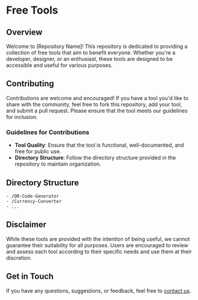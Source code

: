 # Free Tools

## Overview

Welcome to [Repository Name]! This repository is dedicated to providing a collection of free tools that aim to benefit everyone. Whether you're a developer, designer, or an enthusiast, these tools are designed to be accessible and useful for various purposes.

## Contributing

Contributions are welcome and encouraged! If you have a tool you'd like to share with the community, feel free to fork this repository, add your tool, and submit a pull request. Please ensure that the tool meets our guidelines for inclusion.

### Guidelines for Contributions

- **Tool Quality**: Ensure that the tool is functional, well-documented, and free for public use.
- **Directory Structure**: Follow the directory structure provided in the repository to maintain organization.

## Directory Structure

```
- /QR-Code-Generator
- /Currency-Converter
- ...
```


## Disclaimer

While these tools are provided with the intention of being useful, we cannot guarantee their suitability for all purposes. Users are encouraged to review and assess each tool according to their specific needs and use them at their discretion.

## Get in Touch

If you have any questions, suggestions, or feedback, feel free to [contact us](mailto:abhinavtej0212@.com).
